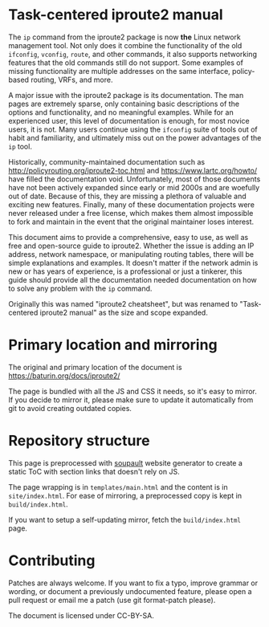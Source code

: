 Task-centered iproute2 manual
=============================

The `ip` command from the iproute2 package is now **the** Linux network management tool. 
Not only does it combine the functionality of the old `ifconfig`, `vconfig`, `route`, 
and other commands, it also supports networking features that the old commands still 
do not support. Some examples of missing functionality are multiple addresses on the 
same interface, policy-based routing, VRFs, and more.

A major issue with the iproute2 package is its documentation.  The man pages are extremely sparse, 
only containing basic descriptions of the options and functionality, and no meaningful examples.
While for an experienced user, this level of documentation is enough, for most novice users, it is not.
Many users continue using the `ifconfig` suite of tools out of habit and familiarity, 
and ultimately miss out on the power advantages of the `ip` tool. 

Historically, community-maintained documentation such as http://policyrouting.org/iproute2-toc.html 
and https://www.lartc.org/howto/ have filled the documentation void. Unfortunately, most of those documents 
have not been actively expanded since early or mid 2000s and are woefully out of date. Because of this,
they are missing a plethora of valuable and exciting new features. Finally, many of these documentation projects 
were never released under a free license, which makes them almost impossible to fork and maintain in 
the event that the original maintainer loses interest.

This document aims to provide a comprehensive, easy to use, as well as free and open-source
guide to iproute2. Whether the issue is adding an IP address, network namespace, or manipulating routing tables, 
there will be simple explanations and examples. It doesn't matter if the network admin is new or has years of experience, 
is a professional or just a tinkerer, this guide should provide all the documentation needed documentation on how to solve 
any problem with the `ip` command.  

Originally this was named "iproute2 cheatsheet", but was renamed to "Task-centered iproute2 manual"
as the size and scope expanded.


# Primary location and mirroring

The original and primary location of the document is https://baturin.org/docs/iproute2/

The page is bundled with all the JS and CSS it needs, so it's easy to mirror.
If you decide to mirror it, please make sure to update it automatically from git to avoid
creating outdated copies.

# Repository structure

This page is preprocessed with [soupault](https://baturin.org/projects/soupault)
website generator to create a static ToC with section links that doesn't
rely on JS.

The page wrapping is in `templates/main.html` and the content is in `site/index.html`.
For ease of mirroring, a preprocessed copy is kept in `build/index.html`.

If you want to setup a self-updating mirror, fetch the `build/index.html` page.

# Contributing

Patches are always welcome. If you want to fix a typo, improve grammar or wording,
or document a previously undocumented feature, please open a pull request or email me
a patch (use git format-patch please).

The document is licensed under CC-BY-SA.

